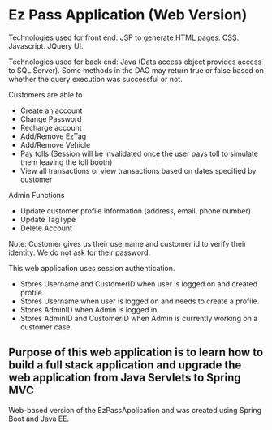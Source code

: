# Ez Pass Application (Web Version)

Technologies used for front end: JSP to generate HTML pages. CSS. Javascript. JQuery UI. 

Technologies used for back end: Java (Data access object provides access to SQL Server). Some methods in the DAO may return true or false based on whether the query execution was successful or not.

Customers are able to
- Create an account
- Change Password
- Recharge account
- Add/Remove EzTag 
- Add/Remove Vehicle
- Pay tolls (Session will be invalidated once the user pays toll to simulate them leaving the toll booth)
- View all transactions or view transactions based on dates specified by customer

Admin Functions
- Update customer profile information (address, email, phone number) 
- Update TagType
- Delete Account 

Note: Customer gives us their username and customer id to verify their identity. We do not ask for their password.

This web application uses session authentication.
- Stores Username and CustomerID when user is logged on and created profile. 
- Stores Username when user is logged on and needs to create a profile.
- Stores AdminID when Admin is logged in.
- Stores AdminID and CustomerID when Admin is currently working on a customer case.

## Purpose of this web application is to learn how to build a full stack application and upgrade the web application from Java Servlets to Spring MVC
Web-based version of the EzPassApplication and was created using Spring Boot and Java EE.
